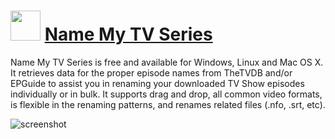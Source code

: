 # <img src="https://cdn.jsdelivr.net/gh/JourneyOver/chocolatey-packages@091665c087b9ea047b2d771953f2d32e9d406fcf/manual/namemytvseries.portable/icons/48x48.png" width="48" height="48"/> [Name My TV Series](https://chocolatey.org/packages/namemytvseries.portable)

Name My TV Series is free and available for Windows, Linux and Mac OS X. It retrieves data for the proper episode names from TheTVDB and/or EPGuide to assist you in renaming your downloaded TV Show episodes individually or in bulk. It supports drag and drop, all common video formats, is flexible in the renaming patterns, and renames related files (.nfo, .srt, etc).

![screenshot](https://raw.githubusercontent.com/JourneyOver/chocolatey-packages/master/readme_imgs/namemytvseries.png)
